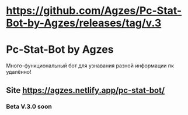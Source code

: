 # https://github.com/Agzes/Pc-Stat-Bot-by-Agzes/releases/tag/v.3

# Pc-Stat-Bot by Agzes
Много-функциональный бот для узнавания разной информации пк удалённо!



## Site https://agzes.netlify.app/pc-stat-bot/
### Beta V.3.0 soon
